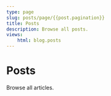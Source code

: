 ```yaml
---
type: page
slug: posts/page/{{post.pagination}}
title: Posts
description: Browse all posts.  
views:
    html: blog.posts
---
```


# Posts

Browse all articles.
